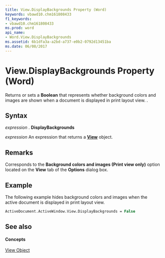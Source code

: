 ```yaml
---
title: View.DisplayBackgrounds Property (Word)
keywords: vbawd10.chm161808433
f1_keywords:
- vbawd10.chm161808433
ms.prod: word
api_name:
- Word.View.DisplayBackgrounds
ms.assetid: 6b1dfa3a-a2bd-a737-e0b2-0792d13451ba
ms.date: 06/08/2017
---
```



# View.DisplayBackgrounds Property (Word)

Returns or sets a  **Boolean** that represents whether background colors and images are shown when a document is displayed in print layout view. .


## Syntax

 _expression_ . **DisplayBackgrounds**

 _expression_ An expression that returns a **[View](view-object-word.md)** object.


## Remarks

Corresponds to the  **Background colors and images (Print view only)** option located on the **View** tab of the **Options** dialog box.


## Example

The following example hides background colors and images when the active document is displayed in print layout view.


```vb
ActiveDocument.ActiveWindow.View.DisplayBackgrounds = False
```


## See also


#### Concepts


[View Object](view-object-word.md)

